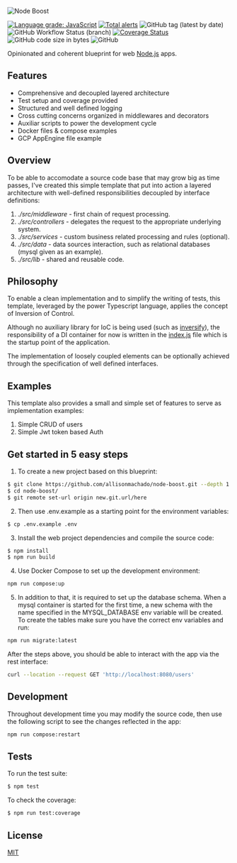 ![Node Boost](https://drive.google.com/uc?export=download&id=1a1-AqMsc_l2sqo281WSWaAy5bvcfNWt-)


[![Language grade: JavaScript](https://img.shields.io/lgtm/grade/javascript/g/allisonmachado/node-boost.svg?logo=lgtm&logoWidth=18)](https://lgtm.com/projects/g/allisonmachado/node-boost/context:javascript) [![Total alerts](https://img.shields.io/lgtm/alerts/g/allisonmachado/node-boost.svg?logo=lgtm&logoWidth=18)](https://lgtm.com/projects/g/allisonmachado/node-boost/alerts/) ![GitHub tag (latest by date)](https://img.shields.io/github/v/tag/allisonmachado/node-boost) ![GitHub Workflow Status (branch)](https://img.shields.io/github/workflow/status/allisonmachado/node-boost/Node.js%20CI/master) [![Coverage Status](https://coveralls.io/repos/github/allisonmachado/node-boost/badge.svg?branch=master)](https://coveralls.io/github/allisonmachado/node-boost?branch=master) ![GitHub code size in bytes](https://img.shields.io/github/languages/code-size/allisonmachado/node-boost) ![GitHub](https://img.shields.io/github/license/allisonmachado/node-boost)

Opinionated and coherent blueprint for web [Node.js](http://nodejs.org) apps.

## Features

  * Comprehensive and decoupled layered architecture
  * Test setup and coverage provided
  * Structured and well defined logging
  * Cross cutting concerns organized in middlewares and decorators
  * Auxiliar scripts to power the development cycle
  * Docker files & compose examples
  * GCP AppEngine file example

## Overview

To be able to accomodate a source code base that may grow big as time passes, I've created this simple template that put into action a layered architecture with well-defined responsibilities decoupled by interface definitions:

1. *./src/middleware* - first chain of request processing.
2. *./src/controllers* - delegates the request to the appropriate underlying system.
3. *./src/services* - custom business related processing and rules (optional).
4. *./src/data* - data sources interaction, such as relational databases (mysql given as an example).
5. *./src/lib* - shared and reusable code.

## Philosophy

To enable a clean implementation and to simplify the writing of tests, this template, leveraged by the power Typescript language, applies the concept of Inversion of Control.

Although no auxiliary library for IoC is being used (such as [inversify](https://github.com/inversify/InversifyJS)), the responsibility of a DI container for now is written in the [index.js](https://github.com/allisonmachado/node-boost/blob/master/src/index.ts) file which is the startup point of the application. 

The implementation of loosely coupled elements can be optionally achieved through the specification of well defined interfaces.

## Examples

This template also provides a small and simple set of features to serve as implementation examples:

1. Simple CRUD of users
2. Simple Jwt token based Auth

## Get started in 5 easy steps

1. To create a new project based on this blueprint:

```bash
$ git clone https://github.com/allisonmachado/node-boost.git --depth 1
$ cd node-boost/
$ git remote set-url origin new.git.url/here
```

2. Then use .env.example as a starting point for the environment variables:

```bash
$ cp .env.example .env
```

3. Install the web project dependencies and compile the source code:

```bash
$ npm install
$ npm run build
```

4. Use Docker Compose to set up the development environment:

```bash
npm run compose:up
```

5. In addition to that, it is required to set up the database schema. When a mysql container is started for the first time, a new schema with the name specified in the MYSQL_DATABASE env variable will be created. To create the tables make sure you have the correct env variables and run:

```bash
npm run migrate:latest
```

After the steps above, you should be able to interact with the app via the rest interface:

```bash
curl --location --request GET 'http://localhost:8080/users'
```

## Development

Throughout development time you may modify the source code, then use the following script to see the changes reflected in the app:

```bash
npm run compose:restart
```

## Tests

To run the test suite:

```bash
$ npm test
```

To check the coverage:

```bash
$ npm run test:coverage
```

## License

  [MIT](LICENSE)